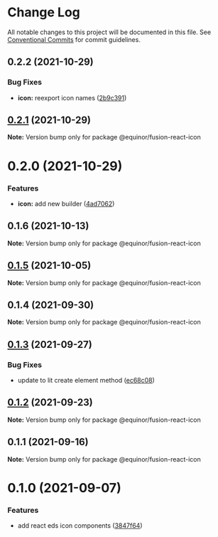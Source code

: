 # Change Log

All notable changes to this project will be documented in this file.
See [Conventional Commits](https://conventionalcommits.org) for commit guidelines.

## 0.2.2 (2021-10-29)


### Bug Fixes

* **icon:** reexport icon names ([2b9c391](https://github.com/equinor/fusion-react-components/commit/2b9c391829e957d905a781c2e46c7ae724cfb4ba))





## [0.2.1](https://github.com/equinor/fusion-react-components/compare/@equinor/fusion-react-icon@0.2.0...@equinor/fusion-react-icon@0.2.1) (2021-10-29)

**Note:** Version bump only for package @equinor/fusion-react-icon





# 0.2.0 (2021-10-29)


### Features

* **icon:** add new builder ([4ad7062](https://github.com/equinor/fusion-react-components/commit/4ad7062c1c5c74def45bec59b7da4e13863dd2a2))





## 0.1.6 (2021-10-13)

**Note:** Version bump only for package @equinor/fusion-react-icon





## [0.1.5](https://github.com/equinor/fusion-react-components/compare/@equinor/fusion-react-icon@0.1.4...@equinor/fusion-react-icon@0.1.5) (2021-10-05)

**Note:** Version bump only for package @equinor/fusion-react-icon





## 0.1.4 (2021-09-30)

**Note:** Version bump only for package @equinor/fusion-react-icon





## [0.1.3](https://github.com/equinor/fusion-react-components/compare/@equinor/fusion-react-icon@0.1.2...@equinor/fusion-react-icon@0.1.3) (2021-09-27)


### Bug Fixes

* update to lit create element method ([ec68c08](https://github.com/equinor/fusion-react-components/commit/ec68c08d5cbcba43a1b8ca064cccc73662f17421))





## [0.1.2](https://github.com/equinor/fusion-react-components/compare/@equinor/fusion-react-icon@0.1.1...@equinor/fusion-react-icon@0.1.2) (2021-09-23)

**Note:** Version bump only for package @equinor/fusion-react-icon





## 0.1.1 (2021-09-16)

**Note:** Version bump only for package @equinor/fusion-react-icon





# 0.1.0 (2021-09-07)


### Features

* add react eds icon components ([3847f64](https://github.com/equinor/fusion-react-components/commit/3847f641e0f4eb57bf83bd8610dad6a375bd2a62))
